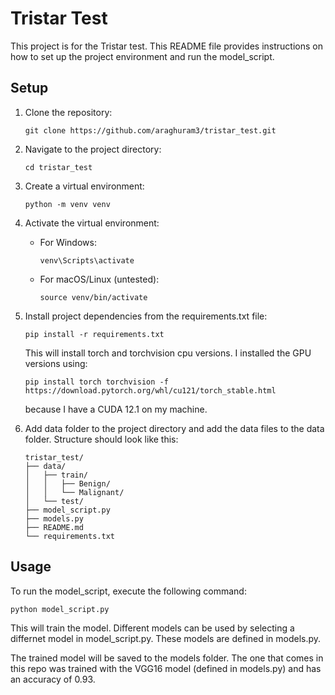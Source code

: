 # Tristar Test

This project is for the Tristar test. This README file provides instructions on how to set up the project environment and run the model_script.

## Setup

1. Clone the repository:

    ```shell
    git clone https://github.com/araghuram3/tristar_test.git
    ```

2. Navigate to the project directory:

    ```shell
    cd tristar_test
    ```

3. Create a virtual environment:

    ```shell
    python -m venv venv
    ```

4. Activate the virtual environment:

    - For Windows:

      ```shell
      venv\Scripts\activate
      ```

    - For macOS/Linux (untested):

      ```shell
      source venv/bin/activate
      ```

5. Install project dependencies from the requirements.txt file:

    ```shell
    pip install -r requirements.txt
    ```

    This will install torch and torchvision cpu versions.
    I installed the GPU versions using:
    
    ```shell
    pip install torch torchvision -f https://download.pytorch.org/whl/cu121/torch_stable.html
    ```
    because I have a CUDA 12.1 on my machine.

6. Add data folder to the project directory and add the data files to the data folder.
Structure should look like this:
    ```shell
    tristar_test/
    ├── data/
    │   ├── train/
    │   │   ├── Benign/
    │   │   └── Malignant/
    │   └── test/
    ├── model_script.py
    ├── models.py
    ├── README.md
    └── requirements.txt
    ```
## Usage

To run the model_script, execute the following command:
```shell
python model_script.py
```
This will train the model. 
Different models can be used by selecting a differnet model in model_script.py.
These models are defined in models.py.

The trained model will be saved to the models folder.
The one that comes in this repo was trained with the VGG16 model (defined in models.py) and has an accuracy of 0.93.